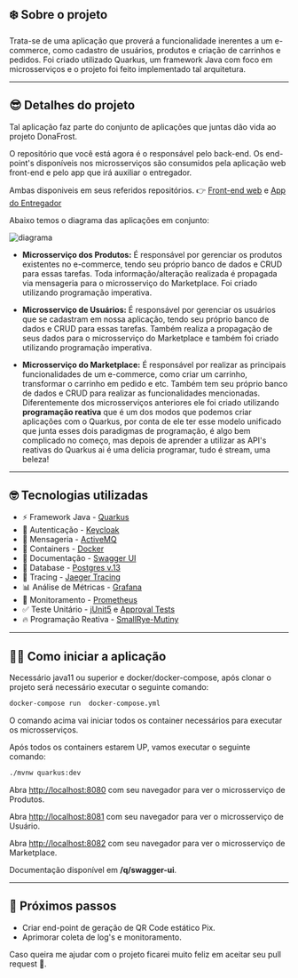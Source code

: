 ## ❄️ Sobre o projeto

Trata-se de uma aplicação que proverá a funcionalidade inerentes a um e-commerce, como cadastro de usuários, produtos e criação de carrinhos e pedidos. Foi criado utilizado Quarkus, um framework Java com foco em microsserviços e o projeto foi feito implementado tal arquitetura.

---

## 😎 Detalhes do projeto 

Tal aplicação faz parte do conjunto de aplicações que juntas dão vida ao projeto DonaFrost.

O repositório que você está agora é o responsável pelo back-end. Os end-point's disponíveis nos microsserviços são consumidos pela aplicação web front-end e pelo app que irá auxiliar o entregador.

Ambas disponiveis em seus referidos repositórios. 👉 [Front-end web](https://github.com/Sandrolaxx/frostNext) e [App do Entregador](https://github.com/Sandrolaxx/DFmobileDeliveryman)

Abaixo temos o diagrama das aplicações em conjunto: 

![diagrama](https://user-images.githubusercontent.com/61207420/150238760-bbf5ac95-a4ab-4443-b431-28e6f7c25e77.png)

* **Microsserviço dos Produtos:** É responsável por gerenciar os produtos existentes no e-commerce, tendo seu próprio banco de dados e CRUD para essas tarefas. Toda informação/alteração realizada é propagada via mensageria para o microsserviço do Marketplace. Foi criado utilizando programação imperativa.

* **Microsserviço de Usuários:** É responsável por gerenciar os usuários que se cadastram em nossa aplicação, tendo seu próprio banco de dados e CRUD para essas tarefas. Também realiza a propagação de seus dados para o microsserviço do Marketplace e também foi criado utilizando programação imperativa.

* **Microsserviço do Marketplace:** É responsável por realizar as principais funcionalidades de um e-commerce, como criar um carrinho, transformar o carrinho em pedido e etc. Também tem seu próprio banco de dados e CRUD para realizar as funcionalidades mencionadas. Diferentemente dos microsserviços anteriores ele foi criado utilizando **programação reativa** que é um dos modos que podemos criar aplicações com o Quarkus, por conta de ele ter esse modelo unificado que junta esses dois paradigmas de programação, é algo bem complicado no começo, mas depois de aprender a utilizar as API's reativas do Quarkus ai é uma delícia programar, tudo é stream, uma beleza!

---

## 🤓 Tecnologias utilizadas

* ⚡ Framework Java - [Quarkus](https://quarkus.io/)
* 🔐 Autenticação - [Keycloak](https://www.keycloak.org/)
* 📨 Mensageria - [ActiveMQ](https://activemq.apache.org/)
* 🐳 Containers - [Docker](https://www.docker.com/)
* 📖 Documentação - [Swagger UI](https://swagger.io/tools/swagger-ui/)
* 💾 Database - [Postgres v.13](https://www.postgresql.org/)
* 📌 Tracing - [Jaeger Tracing](https://www.jaegertracing.io/)
* 📊 Análise de Métricas - [Grafana](https://grafana.com/)
* 🔔 Monitoramento - [Prometheus](https://prometheus.io/docs/introduction/overview/)
* ✅ Teste Unitário - [jUnit5](https://junit.org/junit5/) e [Approval Tests](https://approvaltests.com/)
* 🔥 Programação Reativa - [SmallRye-Mutiny](https://smallrye.io/smallrye-mutiny/pages/philosophy)

---

## 🧑‍💻 Como iniciar a aplicação

Necessário java11 ou superior e docker/docker-compose, após clonar o projeto será necessário executar o seguinte comando:

```bash
docker-compose run  docker-compose.yml
```
O comando acima vai iniciar todos os container necessários para executar os microsserviços.

Após todos os containers estarem UP, vamos executar o seguinte comando:

```bash
./mvnw quarkus:dev 
```

Abra [http://localhost:8080](http://localhost:8080) com seu navegador para ver o microsserviço de Produtos.

Abra [http://localhost:8081](http://localhost:8081) com seu navegador para ver o microsserviço de Usuário.

Abra [http://localhost:8082](http://localhost:8082) com seu navegador para ver o microsserviço de Marketplace.

Documentação disponível em **/q/swagger-ui**.

---

## 📝 Próximos passos

* Criar end-point de geração de QR Code estático Pix.
* Aprimorar coleta de log's e monitoramento.

Caso queira me ajudar com o projeto ficarei muito feliz em aceitar seu pull request 🙂. 
